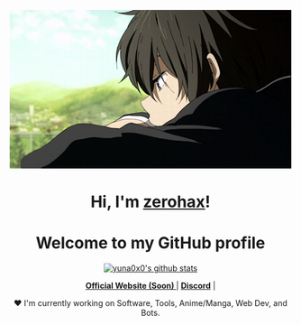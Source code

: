<p align="center">
  <a href="https://t.me/ZeroHaxJI"><img src="ani-git.gif" alt="Banner"></a>
</p>

<h1 align="center">Hi, I'm <a href="https://t.me/ZeroHaxJI">zerohax</a>!</h1>
<h1 align="center">Welcome to my GitHub profile</h1>

<p align="center">
  <a href="https://github.com/yuna0x0"><img src="https://github-readme-stats.vercel.app/api?username=ZeroHax-DEV&hide_border=true&show_icons=true" alt="yuna0x0's github stats"></a>
</p>

<p align="center">
  <strong><a href="https://github.com/ZeroHax-DEV">Official Website (Soon) </a></strong> |
  <strong><a href="https://discord.gg/7vRHUspD">Discord</a></strong> |
</p>

<p align="center">❤ I'm currently working on Software, Tools, Anime/Manga, Web Dev, and Bots.</p>

<!--
**yuna0x0/yuna0x0** is a ✨ _special_ ✨ repository because its `README.md` (this file) appears on your GitHub profile.

Here are some ideas to get you started:

- 🔭 I’m currently working on ...
- 🌱 I’m currently learning ...
- 👯 I’m looking to collaborate on ...
- 🤔 I’m looking for help with ...
- 💬 Ask me about ...
- 📫 How to reach me: ...
- 😄 Pronouns: ...
- ⚡ Fun fact: ...
-->
